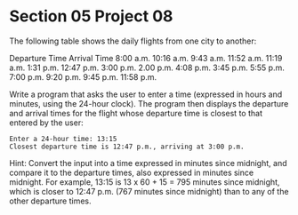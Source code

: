 # Section 05 Project 08

The following table shows the daily flights from one city to another:

Departure Time      Arrival Time
8:00 a.m.           10:16 a.m.
9:43 a.m.           11:52 a.m.
11:19 a.m.          1:31 p.m.
12:47 p.m.          3:00 p.m.
2.00 p.m.           4:08 p.m.
3:45 p.m.           5:55 p.m.
7:00 p.m.           9:20 p.m.
9:45 p.m.           11:58 p.m.

Write a program that asks the user to enter a time (expressed in hours and minutes, using the 24-hour clock). The program then displays the departure and arrival times for the flight whose departure time is closest to that entered by the user:

```text
Enter a 24-hour time: 13:15
Closest departure time is 12:47 p.m., arriving at 3:00 p.m.
```

Hint: Convert the input into a time expressed in minutes since midnight, and compare it to the departure times, also expressed in minutes since midnight. For example, 13:15 is 13 x 60 + 15 = 795 minutes since midnight, which is closer to 12:47 p.m. (767 minutes since midnight) than to any of the other departure times.

